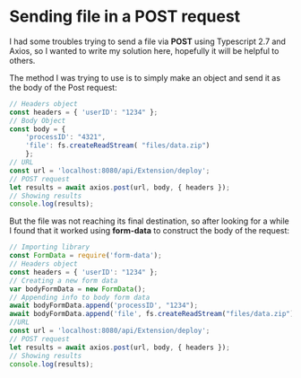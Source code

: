 # Sending file in a POST request 

I had some troubles trying to send a file via **POST** using Typescript 2.7 and Axios, so I wanted to write my solution here, hopefully it will be helpful to others.

The method I was trying to use is to simply make an object and send it as the body of the Post request:

```typescript
// Headers object
const headers = { 'userID': "1234" };
// Body Object
const body = { 
    'processID': "4321",
    'file': fs.createReadStream( "files/data.zip")
    };
// URL
const url = 'localhost:8080/api/Extension/deploy';
// POST request
let results = await axios.post(url, body, { headers });
// Showing results
console.log(results);
```

But the file was not reaching its final destination, so after looking for a while I found that it worked using **form-data** to construct the body of the request:

```typescript
// Importing library
const FormData = require('form-data');
// Headers object
const headers = { 'userID': "1234" };
// Creating a new form data
var bodyFormData = new FormData();
// Appending info to body form data
await bodyFormData.append('processID', "1234");
await bodyFormData.append('file', fs.createReadStream("files/data.zip"), "data.zip"); 
//URL
const url = 'localhost:8080/api/Extension/deploy';
// POST request
let results = await axios.post(url, body, { headers });
// Showing results
console.log(results);
```